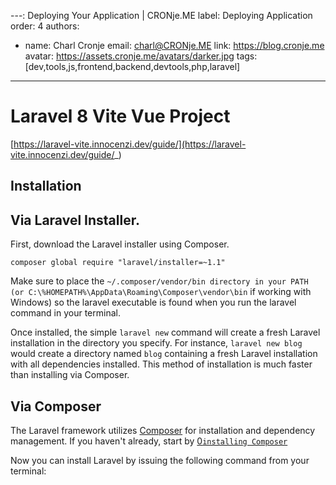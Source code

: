 ---: Deploying Your Application | CRONje.ME
label: Deploying Application
order: 4
authors:
  - name: Charl Cronje
    email: charl@CRONje.ME
    link: https://blog.cronje.me
    avatar: https://assets.cronje.me/avatars/darker.jpg
tags: [dev,tools,js,frontend,backend,devtools,php,laravel]
---
# Laravel 8 Vite Vue Project

[https://laravel-vite.innocenzi.dev/guide/](https://laravel-vite.innocenzi.dev/guide/_)

## Installation

## Via Laravel Installer.

First, download the Laravel installer using Composer.

```shell
composer global require "laravel/installer=~1.1"
```

Make sure to place the `~/.composer/vendor/bin directory in your PATH (or C:\%HOMEPATH%\AppData\Roaming\Composer\vendor\bin` if working with Windows) so the laravel executable is found when you run the laravel command in your terminal.

Once installed, the simple `laravel new` command will create a fresh Laravel installation in the directory you specify. For instance, `laravel new blog` would create a directory named `blog` containing a fresh Laravel installation with all dependencies installed. This method of installation is much faster than installing via Composer.

## Via Composer
The Laravel framework utilizes [Composer](`http://getcomposer.org/`) for installation and dependency management. If you haven't already, start by [0`installing Composer`](http://getcomposer.org/doc/00-intro.md)

Now you can install Laravel by issuing the following command from your terminal: